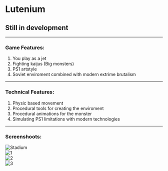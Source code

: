 # Lutenium 
## Still in development
---    
### Game Features:
1. You play as a jet
2. Fighting kaijus (Big monsters)
3. PS1 artstyle
4. Soviet enviroment combined with modern extrime brutalism 
---    
### Technical Features:
1. Physic based movement
2. Procedural tools for creating the enviroment
3. Procedural animations for the monster
4. Simulating PS1 limitations with modern technologies
---    
### Screenshoots:
![Stadium](https://github.com/mikhomak/Images/blob/master/Lutenium/stadium.gif?raw=true)    
![1](https://raw.githubusercontent.com/mikhomak/Images/master/Lutenium/1.png)     
![2](https://raw.githubusercontent.com/mikhomak/Images/master/Lutenium/2.png)     
![3](https://raw.githubusercontent.com/mikhomak/Images/master/Lutenium/3.png)     
